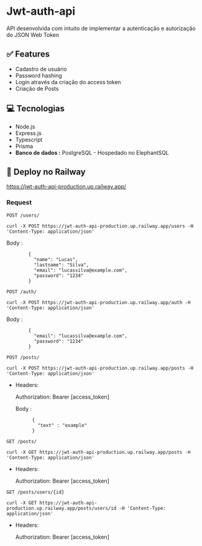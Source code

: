# Jwt-auth-api

API desenvolvida com intuito de implementar a autenticação e autorização do JSON Web Token

## ✅ Features

- Cadastro de usuário
- Password hashing
- Login através da criação do access token
- Criação de Posts

## 💻 Tecnologias

- Node.js
- Express.js
- Typescript
- Prisma
- **Banco de dados :** PostgreSQL - Hospedado no ElephantSQL

## 🚀 Deploy no Railway

https://jwt-auth-api-production.up.railway.app/

### Request

`POST /users/`

    curl -X POST https://jwt-auth-api-production.up.railway.app/users -H 'Content-Type: application/json'

Body :

            {
              "name": "Lucas",
              "lastname": "Silva",
              "email": "lucassilva@example.com",
              "password": "1234"
            }

`POST /auth/`

    curl -X POST https://jwt-auth-api-production.up.railway.app/auth -H 'Content-Type: application/json'

Body :

            {
              "email": "lucassilva@example.com",
              "password": "1234"
            }

`POST /posts/`

    curl -X POST https://jwt-auth-api-production.up.railway.app/posts -H 'Content-Type: application/json'

- Headers:

  Authorization: Bearer [access_token]

  Body :

            {
              "text" : "example"
            }

`GET /posts/`

    curl -X GET https://jwt-auth-api-production.up.railway.app/posts -H 'Content-Type: application/json'

- Headers:

  Authorization: Bearer [access_token]

`GET /posts/users/{id}`

    curl -X GET https://jwt-auth-api-production.up.railway.app/posts/users/id -H 'Content-Type: application/json'

- Headers:

  Authorization: Bearer [access_token]
